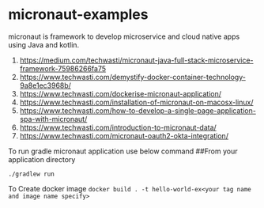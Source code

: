 # micronaut-examples
micronaut is framework to develop microservice and cloud native apps using Java and kotlin.

1. https://medium.com/techwasti/micronaut-java-full-stack-microservice-framework-75986266fa75
2. https://www.techwasti.com/demystify-docker-container-technology-9a8e1ec3968b/
3. https://www.techwasti.com/dockerise-micronaut-application/
4. https://www.techwasti.com/installation-of-micronaut-on-macosx-linux/
5. https://www.techwasti.com/how-to-develop-a-single-page-application-spa-with-micronaut/
6. https://www.techwasti.com/introduction-to-micronaut-data/
7. https://www.techwasti.com/micronaut-oauth2-okta-integration/

To run gradle micronaut application use below command 
 ##From your application directory 
 
 `./gradlew run`
 
 To Create docker image 
 `docker build . -t hello-world-ex<your tag name and image name specify>`


